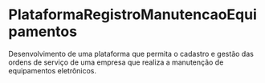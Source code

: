 # PlataformaRegistroManutencaoEquipamentos
Desenvolvimento de uma plataforma que permita o cadastro e gestão das ordens de serviço de uma empresa que realiza a manutenção de equipamentos eletrônicos.
